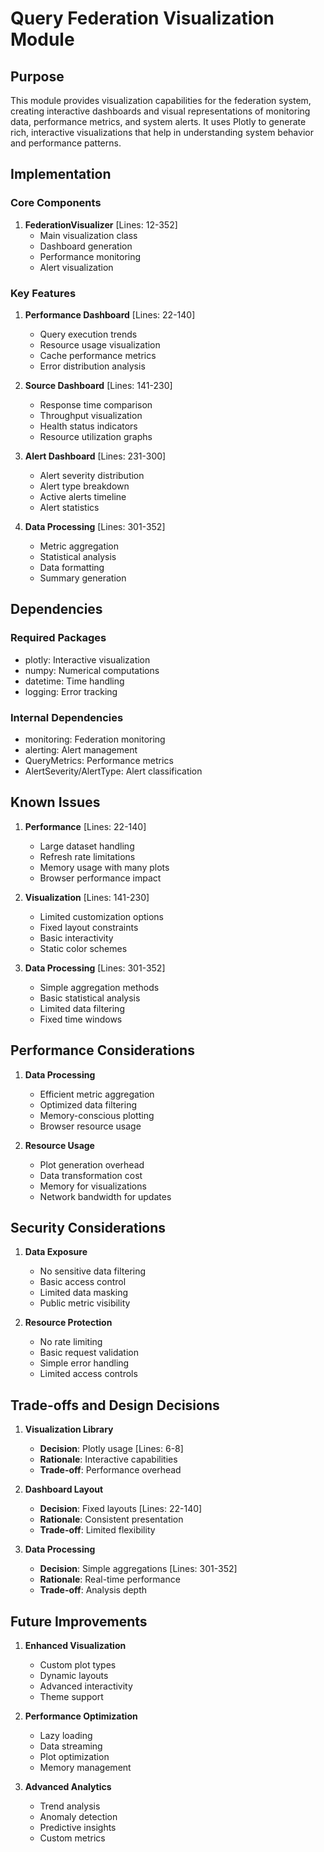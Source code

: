# Query Federation Visualization Module

## Purpose

This module provides visualization capabilities for the federation system, creating interactive dashboards and visual representations of monitoring data, performance metrics, and system alerts. It uses Plotly to generate rich, interactive visualizations that help in understanding system behavior and performance patterns.

## Implementation

### Core Components

1. **FederationVisualizer** [Lines: 12-352]
   - Main visualization class
   - Dashboard generation
   - Performance monitoring
   - Alert visualization

### Key Features

1. **Performance Dashboard** [Lines: 22-140]

   - Query execution trends
   - Resource usage visualization
   - Cache performance metrics
   - Error distribution analysis

2. **Source Dashboard** [Lines: 141-230]

   - Response time comparison
   - Throughput visualization
   - Health status indicators
   - Resource utilization graphs

3. **Alert Dashboard** [Lines: 231-300]

   - Alert severity distribution
   - Alert type breakdown
   - Active alerts timeline
   - Alert statistics

4. **Data Processing** [Lines: 301-352]
   - Metric aggregation
   - Statistical analysis
   - Data formatting
   - Summary generation

## Dependencies

### Required Packages

- plotly: Interactive visualization
- numpy: Numerical computations
- datetime: Time handling
- logging: Error tracking

### Internal Dependencies

- monitoring: Federation monitoring
- alerting: Alert management
- QueryMetrics: Performance metrics
- AlertSeverity/AlertType: Alert classification

## Known Issues

1. **Performance** [Lines: 22-140]

   - Large dataset handling
   - Refresh rate limitations
   - Memory usage with many plots
   - Browser performance impact

2. **Visualization** [Lines: 141-230]

   - Limited customization options
   - Fixed layout constraints
   - Basic interactivity
   - Static color schemes

3. **Data Processing** [Lines: 301-352]
   - Simple aggregation methods
   - Basic statistical analysis
   - Limited data filtering
   - Fixed time windows

## Performance Considerations

1. **Data Processing**

   - Efficient metric aggregation
   - Optimized data filtering
   - Memory-conscious plotting
   - Browser resource usage

2. **Resource Usage**
   - Plot generation overhead
   - Data transformation cost
   - Memory for visualizations
   - Network bandwidth for updates

## Security Considerations

1. **Data Exposure**

   - No sensitive data filtering
   - Basic access control
   - Limited data masking
   - Public metric visibility

2. **Resource Protection**
   - No rate limiting
   - Basic request validation
   - Simple error handling
   - Limited access controls

## Trade-offs and Design Decisions

1. **Visualization Library**

   - **Decision**: Plotly usage [Lines: 6-8]
   - **Rationale**: Interactive capabilities
   - **Trade-off**: Performance overhead

2. **Dashboard Layout**

   - **Decision**: Fixed layouts [Lines: 22-140]
   - **Rationale**: Consistent presentation
   - **Trade-off**: Limited flexibility

3. **Data Processing**
   - **Decision**: Simple aggregations [Lines: 301-352]
   - **Rationale**: Real-time performance
   - **Trade-off**: Analysis depth

## Future Improvements

1. **Enhanced Visualization**

   - Custom plot types
   - Dynamic layouts
   - Advanced interactivity
   - Theme support

2. **Performance Optimization**

   - Lazy loading
   - Data streaming
   - Plot optimization
   - Memory management

3. **Advanced Analytics**
   - Trend analysis
   - Anomaly detection
   - Predictive insights
   - Custom metrics
